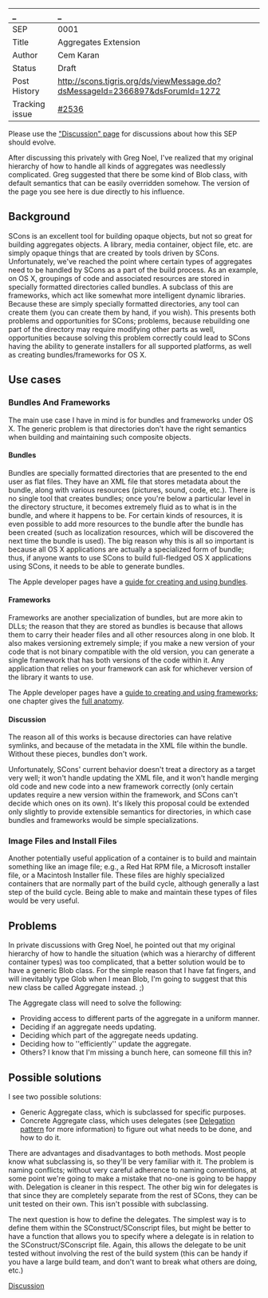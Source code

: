 
 _ | _
:--|:--
SEP | 0001
Title | Aggregates Extension
Author | Cem Karan
Status | Draft
Post History| http://scons.tigris.org/ds/viewMessage.do?dsMessageId=2366897&dsForumId=1272
Tracking issue | [#2536](/scons/scons/issues/2536)

Please use the ["Discussion" page](ContainersDiscussion) for discussions about how this SEP should evolve.

After discussing this privately with Greg Noel, I've realized that my original hierarchy of how to handle all kinds of aggregates was needlessly complicated.  Greg suggested that there be some kind of Blob class, with default semantics that can be easily overridden somehow.  The version of the page you see here is due directly to his influence.

## Background

SCons is an excellent tool for building opaque objects, but not so great for building aggregates objects.  A library, media container, object file, etc. are simply opaque things that are created by tools driven by SCons.  Unfortunately, we've reached the point where certain types of aggregates need to be handled by SCons as a part of the build process.  As an example, on OS X, groupings of code and associated resources are stored in specially formatted directories called bundles.  A subclass of this are frameworks, which act like somewhat more intelligent dynamic libraries.  Because these are simply specially formatted directories, any tool can create them (you can create them by hand, if you wish).  This presents both problems and opportunities for SCons; problems, because rebuilding one part of the directory may require modifying other parts as well, opportunities because solving this problem correctly could lead to SCons having the ability to generate installers for all supported platforms, as well as creating bundles/frameworks for OS X.

## Use cases

### Bundles And Frameworks
The main use case I have in mind is for bundles and frameworks under OS X.  The generic problem is that directories don't have the right semantics when building and maintaining such composite objects.

#### Bundles
Bundles are specially formatted directories that are presented to the end user as flat files.  They have an XML file that stores metadata about the bundle, along with various resources (pictures, sound, code, etc.).  There is no single tool that creates bundles; once you're below a particular level in the directory structure, it becomes extremely fluid as to what is in the bundle, and where it happens to be.  For certain kinds of resources, it is even possible to add more resources to the bundle after the bundle has been created (such as localization resources, which will be discovered the next time the bundle is used).  The big reason why this is all so important is because all OS X applications are actually a specialized form of bundle; thus, if anyone wants to use SCons to build full-fledged OS X applications using SCons, it needs to be able to generate bundles.

The Apple developer pages have a [guide for creating and using bundles](https://developer.apple.com/documentation/CoreFoundation/Conceptual/CFBundles/Introduction/Introduction.html).

#### Frameworks
Frameworks are another specialization of bundles, but are more akin to DLLs; the reason that they are stored as bundles is because that allows them to carry their header files and all other resources along in one blob.  It also makes versioning extremely simple; if you make a new version of your code that is not binary compatible with the old version, you can generate a single framework that has both versions of the code within it.  Any application that relies on your framework can ask for whichever version of the library it wants to use.

The Apple developer pages have a [guide to creating and using frameworks](https://developer.apple.com/documentation/MacOSX/Conceptual/BPFrameworks/Frameworks.html);
one chapter gives the [full anatomy](https://developer.apple.com/documentation/MacOSX/Conceptual/BPFrameworks/Concepts/FrameworkAnatomy.html).

#### Discussion
The reason all of this works is because directories can have relative symlinks, and because of the metadata in the XML file within the bundle.  Without these pieces, bundles don't work.

Unfortunately, SCons' current behavior doesn't treat a directory as a target very well; it won't handle updating the XML file, and it won't handle merging old code and new code into a new framework correctly (only certain updates require a new version within the framework, and SCons can't decide which ones on its own).  It's likely this proposal could be extended only slightly to provide extensible semantics for directories, in which case bundles and frameworks would be simple specializations.

### Image Files and Install Files

Another potentially useful application of a container is to build and maintain something like an image file; e.g., a Red Hat RPM file,  a Microsoft installer file, or a Macintosh Installer file.  These files are highly specialized containers that are normally part of the build cycle, although generally a last step of the build cycle.  Being able to make and maintain these types of files would be very useful.

## Problems

In private discussions with Greg Noel, he pointed out that my original hierarchy of how to handle the situation (which was a hierarchy of different container types) was too complicated, that a better solution would be to have a generic Blob class.  For the simple reason that I have fat fingers, and will inevitably type Glob when I mean Blob, I'm going to suggest that this new class be called Aggregate instead. ;)

The Aggregate class will need to solve the following:

 * Providing access to different parts of the aggregate in a uniform manner.
 * Deciding if an aggregate needs updating.
 * Deciding which part of the aggregate needs updating.
 * Deciding how to ''efficiently'' update the aggregate.
 * Others?  I know that I'm missing a bunch here, can someone fill this in?

## Possible solutions

I see two possible solutions:

 * Generic Aggregate class, which is subclassed for specific purposes.
 * Concrete Aggregate class, which uses delegates (see [Delegation pattern](https://en.wikipedia.org/wiki/Delegate_method) for more information) to figure out what needs to be done, and how to do it.

There are advantages and disadvantages to both methods.  Most people know what subclassing is, so they'll be very familiar with it.  The problem is naming conflicts; without very careful adherence to naming conventions, at some point we're going to make a mistake that no-one is going to be happy with.  Delegation is cleaner in this respect.  The other big win for delegates is that since they are completely separate from the rest of SCons, they can be unit tested on their own.  This isn't possible with subclassing.

The next question is how to define the delegates.  The simplest way is to define them within the SConstruct/SConscript files, but might be better to have a function that allows you to specify where a delegate is in relation to the SConstruct/SConscript file.  Again, this allows the delegate to be unit tested without involving the rest of the build system (this can be handy if you have a large build team, and don't want to break what others are doing, etc.)


[Discussion](ContainersDiscussion)
